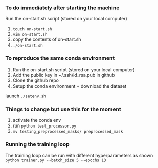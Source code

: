 ### To do immediately after starting the machine
Run the on-start.sh script (stored on your local computer)

1. `touch on-start.sh`
2. `vim on-start.sh`
3. copy the contents of on-start.sh
4. `./on-start.sh`


### To reproduce the same conda environment

1. Run the on-start.sh script (stored on your local computer)
2. Add the public key in ~/.ssh/id_rsa.pub in github
3. Clone the github repo
4. Setup the conda environment + download the dataset

launch `./setenv.sh`



### Things to change but use this for the moment

1. activate the conda env 
2. run `python test_processor.py`
3. `mv testing_preprocessed_masks/ preprocessed_mask`


### Running the training loop

The training loop can be run with different hyperparameters as shown
`python trainer.py --batch_size 5 --epochs 13`